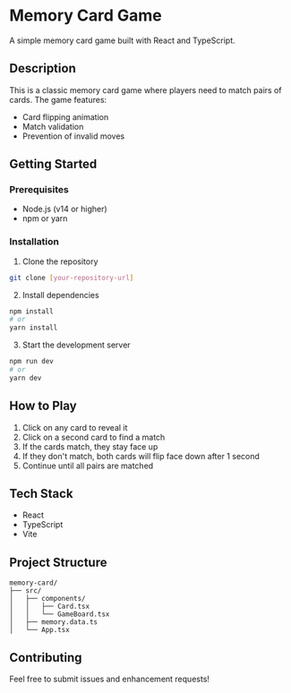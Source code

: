 # Memory Card Game

A simple memory card game built with React and TypeScript.

## Description

This is a classic memory card game where players need to match pairs of cards. The game features:
- Card flipping animation
- Match validation
- Prevention of invalid moves

## Getting Started

### Prerequisites

- Node.js (v14 or higher)
- npm or yarn

### Installation

1. Clone the repository
```bash
git clone [your-repository-url]
```

2. Install dependencies
```bash
npm install
# or
yarn install
```

3. Start the development server
```bash
npm run dev
# or
yarn dev
```

## How to Play

1. Click on any card to reveal it
2. Click on a second card to find a match
3. If the cards match, they stay face up
4. If they don't match, both cards will flip face down after 1 second
5. Continue until all pairs are matched

## Tech Stack

- React
- TypeScript
- Vite

## Project Structure

```
memory-card/
├── src/
│   ├── components/
│   │   ├── Card.tsx
│   │   └── GameBoard.tsx
│   ├── memory.data.ts
│   └── App.tsx
```

## Contributing

Feel free to submit issues and enhancement requests!